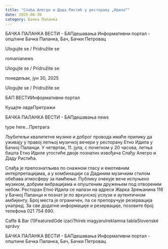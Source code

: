 ```yaml
---
title: "Слађа Алегро и Дада Ристић у ресторану „Идила“"
date: 2025-06-30
category: Бачка Паланка
---
```


БАЧКА ПАЛАНКА ВЕСТИ - БАПдешавања Информативни портал - општине Бачка Паланка, Бач, Бачки Петровац

Ulogujte se / Pridružite se

romanianews

Ulogujte se / Pridružite se

понедељак, јун 30, 2025

Ulogujte se / Pridružite se

БАП ВЕСТИИнформативни портал

Куцајте овдеПретражи

БАЧКА ПАЛАНКА ВЕСТИ - БАПдешавања news

type here...Претрага

Љубитељи квалитетне музике и доброг провода имаће прилику да уживају у правој летњој музичкој вечери у ресторану Етно Идила у Бачкој Паланци. У четвртак, 11. јула, с почетком у 20 часова, летња башта Етно Идиле угостиће двоје познатих извођача Слађу Алегро и Даду Ристића.

Слађа је препознатљива по снажном гласу и емотивним интерпретацијама, а у комбинацији са Дадиним музичким стилом обећава атмосферу за памћење. Публику очекује вече испуњено музиком, добрим вибрацијама и опуштеним дружењем под отвореним небом.
Ресторан Етно Идила се налази на адреси Жарка Зрењанина 116 у Бачкој Паланци и познат је по врхунској услузи и аутентичном амбијенту. Број места је ограничен, па се препоручује резервација унапред.
За све додатне информације и резервације, позовите број телефона 021 754 690.

Caffe & Bar (1)FeaturedGde izaći?hírek magyarulreklamna tablaSlovenské správy

БАЧКА ПАЛАНКА ВЕСТИ - БАПдешавања Информативни портал - општине Бачка Паланка, Бач, Бачки Петровац
